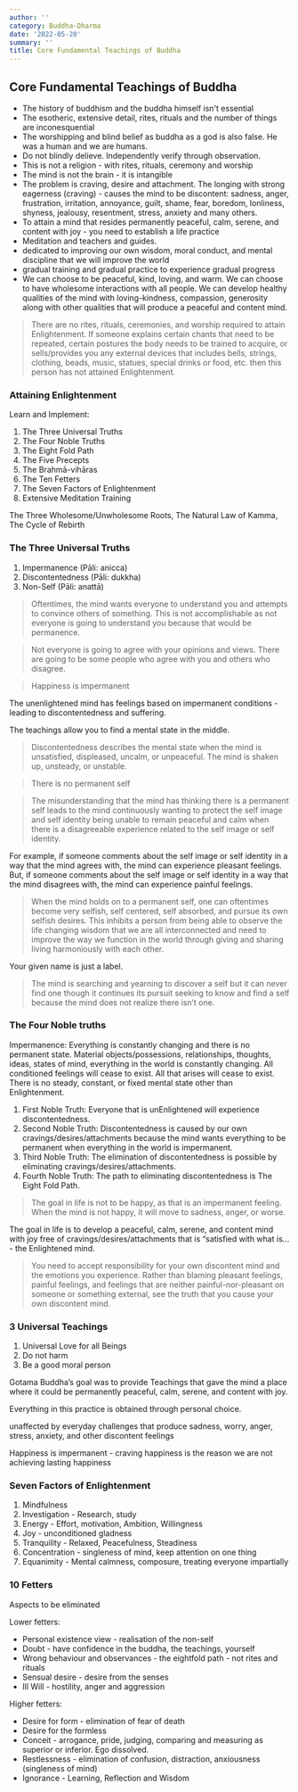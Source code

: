 ```yaml
---
author: ''
category: Buddha-Dharma
date: '2022-05-20'
summary: ''
title: Core Fundamental Teachings of Buddha
---
```


## Core Fundamental Teachings of Buddha

* The history of buddhism and the buddha himself isn't essential
* The esotheric, extensive detail, rites, rituals and the number of things are inconesquential
* The worshipping and blind belief as buddha as a god is also false. He was a human and we are humans.
* Do not blindly delieve. Independently verify through observation.
* This is not a religion - with rites, rituals, ceremony and worship
* The mind is not the brain - it is intangible
* The problem is craving, desire and attachment. The longing with strong eagerness (craving) - causes the mind to be discontent: sadness, anger, frustration, irritation, annoyance, guilt, shame, fear, boredom, lonliness, shyness, jealousy, resentment, stress, anxiety and many others.
* To attain a mind that resides permanently peaceful, calm, serene, and content with joy - you need to establish a life practice
* Meditation and teachers and guides.
* dedicated to improving our own wisdom, moral conduct, and mental discipline that we will improve the world
* gradual training and gradual practice to experience gradual progress
* We can choose to be peaceful, kind, loving, and warm. We can choose to have wholesome interactions with all people. We can develop healthy qualities of the mind with loving-kindness, compassion, generosity along with other qualities that will produce a peaceful and content mind.

> There are no rites, rituals, ceremonies, and worship required to attain Enlightenment. If someone explains certain chants that need to be repeated, certain postures the body needs to be trained to acquire, or sells/provides you any external devices that includes bells, strings, clothing, beads, music, statues, special drinks or food, etc. then this person has not attained Enlightenment.

### Attaining Enlightenment

Learn and Implement:

1. The Three Universal Truths
2. The Four Noble Truths
3. The Eight Fold Path
4. The Five Precepts
5. The Brahmā-vihāras
6. The Ten Fetters
7. The Seven Factors of Enlightenment
8. Extensive Meditation Training 

The Three Wholesome/Unwholesome Roots, The Natural Law of Kamma, The Cycle of Rebirth

### The Three Universal Truths

1. Impermanence (Pāli: anicca)
2. Discontentedness (Pāli: dukkha)
3. Non-Self (Pāli: anattā)

> Oftentimes, the mind wants everyone to understand you and attempts to convince others of something. This is not accomplishable as not everyone is going to understand you because that would be permanence.

> Not everyone is going to agree with your opinions and views. There are going to be some people who agree with you and others who disagree.

> Happiness is impermanent

The unenlightened mind has feelings based on impermanent conditions - leading to discontentedness and suffering.

The teachings allow you to find a mental state in the middle.

> Discontentedness describes the mental state when the mind is unsatisfied, displeased, uncalm, or unpeaceful. The mind is shaken up, unsteady, or unstable.

> There is no permanent self

> The misunderstanding that the mind has thinking there is a permanent self leads to the mind continuously wanting to protect the self image and self identity being unable to remain peaceful and calm when there is a disagreeable experience related to the self image or self identity.

For example, if someone comments about the self image or self identity in a way that the mind agrees with, the mind can experience pleasant feelings. But, if someone comments about the self image or self identity in a way that the mind disagrees with, the mind can experience painful feelings.

> When the mind holds on to a permanent self, one can oftentimes become very selfish, self centered, self absorbed, and pursue its own selfish desires. This inhibits a person from being able to observe the life changing wisdom that we are all interconnected and need to improve the way we function in the world through giving and sharing living harmoniously with each other.

Your given name is just a label.

> The mind is searching and yearning to discover a self but it can never find one though it continues its pursuit seeking to know and find a self because the mind does not realize there isn’t one.



### The Four Noble truths

Impermanence: Everything is constantly changing and there is no permanent state. Material objects/possessions, relationships, thoughts, ideas, states of mind, everything in the world is constantly changing. All conditioned feelings will cease to exist. All that arises will cease to exist. There is no steady, constant, or fixed mental state other than Enlightenment.

1. First Noble Truth: Everyone that is unEnlightened will experience discontentedness.
2. Second Noble Truth: Discontentedness is caused by our own cravings/desires/attachments because the mind wants everything to be permanent when everything in the world is impermanent.
3. Third Noble Truth: The elimination of discontentedness is possible by eliminating cravings/desires/attachments.
4. Fourth Noble Truth: The path to eliminating discontentedness is The Eight Fold Path.

> The goal in life is not to be happy, as that is an impermanent feeling. When the mind is not happy, it will move to sadness, anger, or worse.

The goal in life is to develop a peaceful, calm, serene, and content mind with joy free of cravings/desires/attachments that is “satisfied with what is… - the Enlightened mind.

> You need to accept responsibility for your own discontent mind and the emotions you experience. Rather than blaming pleasant feelings, painful feelings, and feelings that are neither painful-nor-pleasant on someone or something external, see the truth that you cause your own discontent mind.

### 3 Universal Teachings

1. Universal Love for all Beings
2. Do not harm
3. Be a good moral person

Gotama Buddha’s goal was to provide Teachings that gave the mind a place where it could be permanently peaceful, calm, serene, and content with joy.

Everything in this practice is obtained through personal choice.

unaffected by everyday challenges that produce sadness, worry, anger, stress, anxiety, and other discontent feelings

Happiness is impermanent - craving happiness is the reason we are not achieving lasting happiness

### Seven Factors of Enlightenment

1. Mindfulness
2. Investigation - Research, study
3. Energy - Effort, motivation, Ambition, Willingness
4. Joy - unconditioned gladness
5. Tranquility - Relaxed, Peacefulness, Steadiness
6. Concentration - singleness of mind, keep attention on one thing
7. Equanimity - Mental calmness, composure, treating everyone impartially

### 10 Fetters

Aspects to be eliminated

Lower fetters:

* Personal existence view - realisation of the non-self
* Doubt - have confidence in the buddha, the teachings, yourself
* Wrong behaviour and observances - the eightfold path - not rites and rituals
* Sensual desire - desire from the senses
* Ill Will - hostility, anger and aggression

Higher fetters:

* Desire for form - elimination of fear of death
* Desire for the formless 
* Conceit - arrogance, pride, judging, comparing and measuring as superior or inferior. Ego dissolved.
* Restlessness - elimination of confusion, distraction, anxiousness (singleness of mind)
* Ignorance - Learning, Reflection and Wisdom



